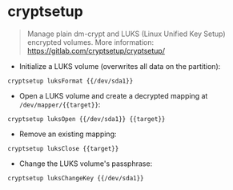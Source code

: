 # cryptsetup

> Manage plain dm-crypt and LUKS (Linux Unified Key Setup) encrypted volumes.
> More information: <https://gitlab.com/cryptsetup/cryptsetup/>

- Initialize a LUKS volume (overwrites all data on the partition):

`cryptsetup luksFormat {{/dev/sda1}}`

- Open a LUKS volume and create a decrypted mapping at `/dev/mapper/{{target}}`:

`cryptsetup luksOpen {{/dev/sda1}} {{target}}`

- Remove an existing mapping:

`cryptsetup luksClose {{target}}`

- Change the LUKS volume's passphrase:

`cryptsetup luksChangeKey {{/dev/sda1}}`
